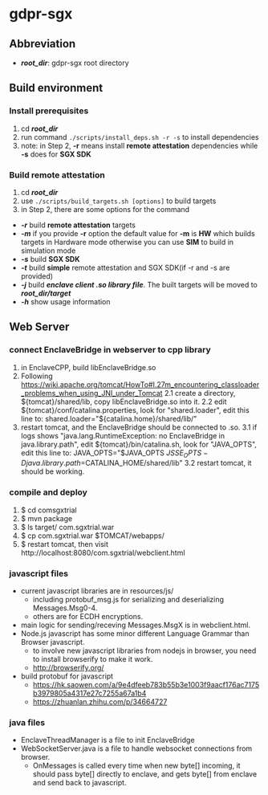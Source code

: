 # gdpr-sgx

## Abbreviation
* ***root_dir***: gdpr-sgx root directory

## Build environment
### Install prerequisites
1. cd ***root_dir***
2. run command ```./scripts/install_deps.sh -r -s``` to install dependencies
3. note: in Step 2, **-r** means install **remote attestation** dependencies while **-s** does for **SGX SDK**

### Build remote attestation
1. cd ***root_dir***
2. use ```./scripts/build_targets.sh [options]``` to build targets
3. in Step 2, there are some options for the command
  * ***-r*** build **remote attestation** targets
  * ***-m*** if you provide **-r** option the default value for **-m** is **HW** which builds targets in Hardware mode otherwise you can use **SIM** to build in simulation mode
  * ***-s*** build **SGX SDK**
  * ***-t*** build **simple** remote attestation and SGX SDK(if -r and -s are provided) 
  * ***-j*** build ***enclave client .so library file***. The built targets will be moved to ***root_dir/target***
  * ***-h*** show usage information

## Web Server
### connect EnclaveBridge in webserver to cpp library
1. in EnclaveCPP, build libEnclaveBridge.so
2. Following https://wiki.apache.org/tomcat/HowTo#I.27m_encountering_classloader_problems_when_using_JNI_under_Tomcat
   2.1 create a directory, ${tomcat}/shared/lib, copy libEnclaveBridge.so into it.
   2.2 edit ${tomcat}/conf/catalina.properties, look for "shared.loader", edit this line to: shared.loader="${catalina.home}/shared/lib/"
3. restart tomcat, and the EnclaveBridge should be connected to .so.
   3.1 if logs shows "java.lang.RuntimeException: no EnclaveBridge in java.library.path", edit ${tomcat}/bin/catalina.sh, look for "JAVA_OPTS", edit this line to: JAVA_OPTS="$JAVA_OPTS $JSSE_OPTS -Djava.library.path=$CATALINA_HOME/shared/lib"
   3.2 restart tomcat, it should be working.

### compile and deploy
1. $ cd comsgxtrial
2. $ mvn package
3. $ ls target/
 com.sgxtrial.war
4. $ cp com.sgxtrial.war $TOMCAT/webapps/
5. $ restart tomcat, then visit http://localhost:8080/com.sgxtrial/webclient.html

### javascript files 
* current javascript libraries are in resources/js/
  * including protobuf_msg.js for serializing and deserializing Messages.Msg0-4.
  * others are for ECDH encryptions.
* main logic for sending/receving Messages.MsgX is in webclient.html.
* Node.js javascript has some minor different Language Grammar than Browser javascript.
  * to involve new javascript libraries from nodejs in browser, you need to install browserify to make it work.
  * http://browserify.org/
* build protobuf for javascript
  * https://hk.saowen.com/a/9e4dfeeb783b55b3e1003f9aacf176ac7175b3979805a4317e27c7255a67a1b4
  * https://zhuanlan.zhihu.com/p/34664727

### java files
* EnclaveThreadManager is a file to init EnclaveBridge
* WebSocketServer.java is a file to handle websocket connections from browser.
  * OnMessages is called every time when new byte[] incoming, it should pass byte[] directly to enclave, and gets byte[] from enclave and send back to javascript.
